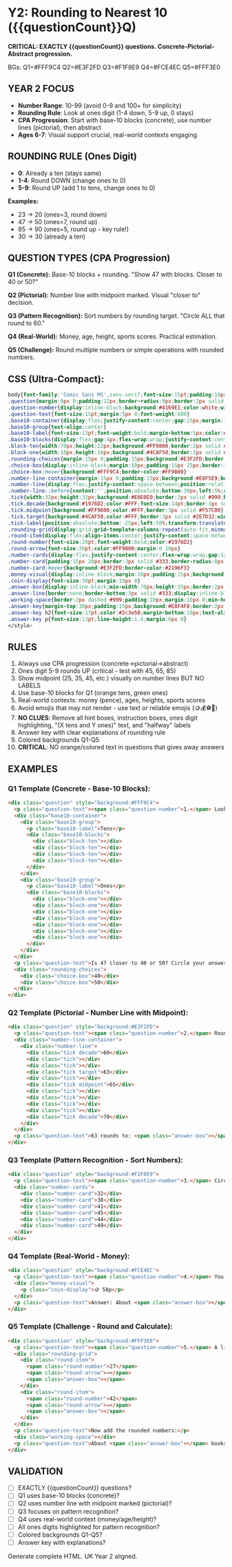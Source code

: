 # Y2: Rounding to Nearest 10 ({{questionCount}}Q)

**CRITICAL: EXACTLY {{questionCount}} questions. Concrete-Pictorial-Abstract progression.**

BGs: Q1=#FFF9C4 Q2=#E3F2FD Q3=#F1F8E9 Q4=#FCE4EC Q5=#FFF3E0

## YEAR 2 FOCUS
- **Number Range**: 10-99 (avoid 0-9 and 100+ for simplicity)
- **Rounding Rule**: Look at ones digit (1-4 down, 5-9 up, 0 stays)
- **CPA Progression**: Start with base-10 blocks (concrete), use number lines (pictorial), then abstract
- **Ages 6-7**: Visual support crucial, real-world contexts engaging

## ROUNDING RULE (Ones Digit)
- **0**: Already a ten (stays same)
- **1-4**: Round DOWN (change ones to 0)
- **5-9**: Round UP (add 1 to tens, change ones to 0)

**Examples:**
- 23 → 20 (ones=3, round down)
- 47 → 50 (ones=7, round up)
- 85 → 90 (ones=5, round up - key rule!)
- 30 → 30 (already a ten)

## QUESTION TYPES (CPA Progression)

**Q1 (Concrete):** Base-10 blocks + rounding. "Show 47 with blocks. Closer to 40 or 50?"

**Q2 (Pictorial):** Number line with midpoint marked. Visual "closer to" decision.

**Q3 (Pattern Recognition):** Sort numbers by rounding target. "Circle ALL that round to 60."

**Q4 (Real-World):** Money, age, height, sports scores. Practical estimation.

**Q5 (Challenge):** Round multiple numbers or simple operations with rounded numbers.

## CSS (Ultra-Compact):
```css
body{font-family:'Comic Sans MS',sans-serif;font-size:15pt;padding:10px;line-height:1.4}
.question{margin:8px 0;padding:12px;border-radius:8px;border:2px solid #ddd}
.question-number{display:inline-block;background:#4169E1;color:white;width:30px;height:30px;line-height:30px;text-align:center;border-radius:50%;margin-right:8px;font-weight:bold;font-size:14pt}
.question-text{font-size:15pt;margin:5px 0;font-weight:600}
.base10-container{display:flex;justify-content:center;gap:15px;margin:15px 0;flex-wrap:wrap}
.base10-group{text-align:center}
.base10-label{font-size:13pt;font-weight:bold;margin-bottom:5px;color:#1976D2}
.base10-blocks{display:flex;gap:4px;flex-wrap:wrap;justify-content:center;max-width:280px}
.block-ten{width:70px;height:22px;background:#FF9800;border:2px solid #F57C00;border-radius:3px;margin:2px}
.block-one{width:18px;height:18px;background:#4CAF50;border:2px solid #2E7D32;border-radius:2px;margin:2px}
.rounding-choices{margin:15px 0;padding:15px;background:#E3F2FD;border:2px solid #1976D2;border-radius:8px;text-align:center}
.choice-box{display:inline-block;margin:10px;padding:15px 25px;border:3px solid #333;border-radius:8px;background:#FFF;font-size:20pt;font-weight:bold;cursor:pointer}
.choice-box:hover{background:#FFF9C4;border-color:#FF9800}
.number-line-container{margin:15px 0;padding:15px;background:#E8F5E9;border-radius:8px}
.number-line{display:flex;justify-content:space-between;position:relative;padding:20px 8px 30px}
.number-line::before{content:'';position:absolute;bottom:30px;left:5%;right:5%;height:3px;background:#333}
.tick{width:32px;height:32px;background:#E0E0E0;border:2px solid #999;border-radius:4px;display:flex;align-items:center;justify-content:center;font-size:11pt;font-weight:bold;position:relative;z-index:1}
.tick.decade{background:#1976D2;color:#FFF;font-size:14pt;border:3px solid #0D47A1}
.tick.midpoint{background:#FF9800;color:#FFF;border:3px solid #F57C00}
.tick.target{background:#4CAF50;color:#FFF;border:3px solid #2E7D32;width:40px;height:40px;font-size:16pt}
.tick-label{position:absolute;bottom:-25px;left:50%;transform:translateX(-50%);font-size:10pt;color:#666;white-space:nowrap}
.rounding-grid{display:grid;grid-template-columns:repeat(auto-fit,minmax(150px,1fr));gap:15px;margin:15px 0}
.round-item{display:flex;align-items:center;justify-content:space-between;padding:12px;border:2px solid #ddd;border-radius:8px;background:#FFF}
.round-number{font-size:20pt;font-weight:bold;color:#1976D2}
.round-arrow{font-size:20pt;color:#FF9800;margin:0 10px}
.number-cards{display:flex;justify-content:center;flex-wrap:wrap;gap:12px;margin:15px 0}
.number-card{padding:15px 20px;border:3px solid #333;border-radius:8px;background:#FFF;font-size:20pt;font-weight:bold;min-width:60px;text-align:center;cursor:pointer}
.number-card:hover{background:#E3F2FD;border-color:#2196F3}
.money-visual{display:inline-block;margin:10px;padding:15px;background:#FFF3E0;border:2px solid #FF9800;border-radius:8px;text-align:center}
.coin-display{font-size:30pt;margin:10px 0}
.answer-box{display:inline-block;min-width:70px;height:35px;border:2px solid #333;border-radius:5px;background:#FFF;vertical-align:middle;margin:0 5px}
.answer-line{border:none;border-bottom:3px solid #333;display:inline-block;min-width:80px;margin:0 5px;background:transparent}
.working-space{border:2px dashed #999;padding:10px;margin:10px 0;min-height:60px;background:#FAFAFA;border-radius:6px}
.answer-key{margin-top:30px;padding:15px;background:#E8F4F8;border:2px solid #4169E1;border-radius:8px;page-break-before:always}
.answer-key h2{font-size:17pt;color:#2c3e50;margin-bottom:10px;text-align:center}
.answer-key p{font-size:13pt;line-height:1.6;margin:6px 0}
</style>
```

## RULES

1. Always use CPA progression (concrete→pictorial→abstract)
2. Ones digit 5-9 rounds UP (critical - test with 45, 65, 85)
3. Show midpoint (25, 35, 45, etc.) visually on number lines BUT NO LABELS
4. Use base-10 blocks for Q1 (orange tens, green ones)
5. Real-world contexts: money (pence), ages, heights, sports scores
6. Avoid emojis that may not render - use text or reliable emojis (🪙💰⚽📏)
7. **NO CLUES**: Remove all hint boxes, instruction boxes, ones digit highlighting, "(X tens and Y ones)" text, and "halfway" labels
8. Answer key with clear explanations of rounding rule
9. Colored backgrounds Q1-Q5
10. **CRITICAL**: NO orange/colored text in questions that gives away answers

## EXAMPLES

### Q1 Template (Concrete - Base-10 Blocks):
```html
<div class="question" style="background:#FFF9C4">
  <p class="question-text"><span class="question-number">1.</span> Look at the base-10 blocks showing 47.</p>
  <div class="base10-container">
    <div class="base10-group">
      <p class="base10-label">Tens</p>
      <div class="base10-blocks">
        <div class="block-ten"></div>
        <div class="block-ten"></div>
        <div class="block-ten"></div>
        <div class="block-ten"></div>
      </div>
    </div>
    <div class="base10-group">
      <p class="base10-label">Ones</p>
      <div class="base10-blocks">
        <div class="block-one"></div>
        <div class="block-one"></div>
        <div class="block-one"></div>
        <div class="block-one"></div>
        <div class="block-one"></div>
        <div class="block-one"></div>
        <div class="block-one"></div>
      </div>
    </div>
  </div>
  <p class="question-text">Is 47 closer to 40 or 50? Circle your answer.</p>
  <div class="rounding-choices">
    <div class="choice-box">40</div>
    <div class="choice-box">50</div>
  </div>
</div>
```

### Q2 Template (Pictorial - Number Line with Midpoint):
```html
<div class="question" style="background:#E3F2FD">
  <p class="question-text"><span class="question-number">2.</span> Round 63 to the nearest 10.</p>
  <div class="number-line-container">
    <div class="number-line">
      <div class="tick decade">60</div>
      <div class="tick"></div>
      <div class="tick"></div>
      <div class="tick target">63</div>
      <div class="tick"></div>
      <div class="tick midpoint">65</div>
      <div class="tick"></div>
      <div class="tick"></div>
      <div class="tick"></div>
      <div class="tick"></div>
      <div class="tick decade">70</div>
    </div>
  </div>
  <p class="question-text">63 rounds to: <span class="answer-box"></span></p>
</div>
```

### Q3 Template (Pattern Recognition - Sort Numbers):
```html
<div class="question" style="background:#F1F8E9">
  <p class="question-text"><span class="question-number">3.</span> Circle ALL the numbers that would round to 40.</p>
  <div class="number-cards">
    <div class="number-card">32</div>
    <div class="number-card">38</div>
    <div class="number-card">41</div>
    <div class="number-card">45</div>
    <div class="number-card">44</div>
    <div class="number-card">49</div>
  </div>
</div>
```

### Q4 Template (Real-World - Money):
```html
<div class="question" style="background:#FCE4EC">
  <p class="question-text"><span class="question-number">4.</span> You have 58 pence. Round to the nearest 10 pence.</p>
  <div class="money-visual">
    <p class="coin-display">🪙 58p</p>
  </div>
  <p class="question-text">Answer: About <span class="answer-box"></span> pence</p>
</div>
```

### Q5 Template (Challenge - Round and Calculate):
```html
<div class="question" style="background:#FFF3E0">
  <p class="question-text"><span class="question-number">5.</span> A library has 27 books on one shelf and 42 books on another shelf. Round each number to the nearest 10. Then add them together.</p>
  <div class="rounding-grid">
    <div class="round-item">
      <span class="round-number">27</span>
      <span class="round-arrow">→</span>
      <span class="answer-box"></span>
    </div>
    <div class="round-item">
      <span class="round-number">42</span>
      <span class="round-arrow">→</span>
      <span class="answer-box"></span>
    </div>
  </div>
  <p class="question-text">Now add the rounded numbers:</p>
  <div class="working-space"></div>
  <p class="question-text">About <span class="answer-box"></span> books altogether</p>
</div>
```

## VALIDATION

- [ ] EXACTLY {{questionCount}} questions?
- [ ] Q1 uses base-10 blocks (concrete)?
- [ ] Q2 uses number line with midpoint marked (pictorial)?
- [ ] Q3 focuses on pattern recognition?
- [ ] Q4 uses real-world context (money/age/height)?
- [ ] All ones digits highlighted for pattern recognition?
- [ ] Colored backgrounds Q1-Q5?
- [ ] Answer key with explanations?

Generate complete HTML. UK Year 2 aligned.
